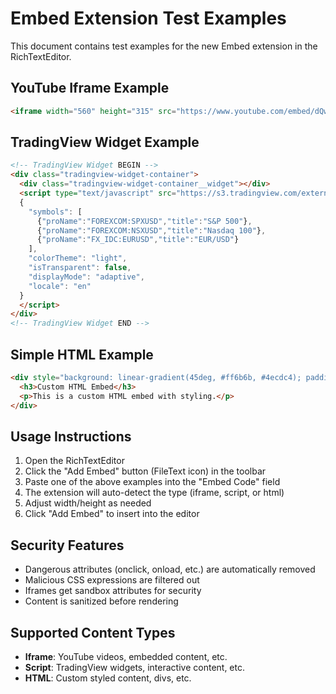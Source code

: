 # Embed Extension Test Examples

This document contains test examples for the new Embed extension in the RichTextEditor.

## YouTube Iframe Example

```html
<iframe width="560" height="315" src="https://www.youtube.com/embed/dQw4w9WgXcQ" title="YouTube video player" frameborder="0" allow="accelerometer; autoplay; clipboard-write; encrypted-media; gyroscope; picture-in-picture" allowfullscreen></iframe>
```

## TradingView Widget Example

```html
<!-- TradingView Widget BEGIN -->
<div class="tradingview-widget-container">
  <div class="tradingview-widget-container__widget"></div>
  <script type="text/javascript" src="https://s3.tradingview.com/external-embedding/embed-widget-ticker-tape.js" async>
  {
    "symbols": [
      {"proName":"FOREXCOM:SPXUSD","title":"S&P 500"},
      {"proName":"FOREXCOM:NSXUSD","title":"Nasdaq 100"},
      {"proName":"FX_IDC:EURUSD","title":"EUR/USD"}
    ],
    "colorTheme": "light",
    "isTransparent": false,
    "displayMode": "adaptive",
    "locale": "en"
  }
  </script>
</div>
<!-- TradingView Widget END -->
```

## Simple HTML Example

```html
<div style="background: linear-gradient(45deg, #ff6b6b, #4ecdc4); padding: 20px; border-radius: 10px; color: white; text-align: center;">
  <h3>Custom HTML Embed</h3>
  <p>This is a custom HTML embed with styling.</p>
</div>
```

## Usage Instructions

1. Open the RichTextEditor
2. Click the "Add Embed" button (FileText icon) in the toolbar
3. Paste one of the above examples into the "Embed Code" field
4. The extension will auto-detect the type (iframe, script, or html)
5. Adjust width/height as needed
6. Click "Add Embed" to insert into the editor

## Security Features

- Dangerous attributes (onclick, onload, etc.) are automatically removed
- Malicious CSS expressions are filtered out
- Iframes get sandbox attributes for security
- Content is sanitized before rendering

## Supported Content Types

- **Iframe**: YouTube videos, embedded content, etc.
- **Script**: TradingView widgets, interactive content, etc.
- **HTML**: Custom styled content, divs, etc.
